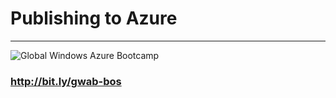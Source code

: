 
# Publishing to Azure
---
![Global Windows Azure Bootcamp](/images/bootcamp-300x202.png)
### http://bit.ly/gwab-bos